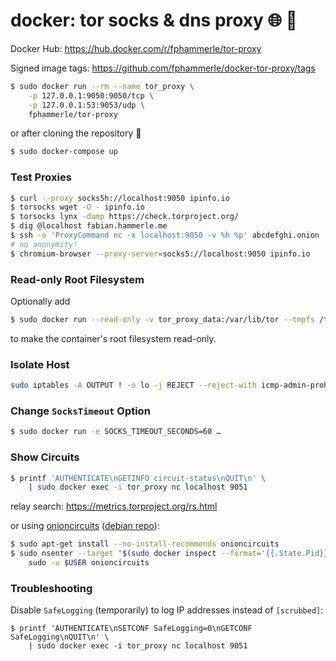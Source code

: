 # docker: tor socks & dns proxy 🌐 🐳

Docker Hub: https://hub.docker.com/r/fphammerle/tor-proxy

Signed image tags: https://github.com/fphammerle/docker-tor-proxy/tags

```sh
$ sudo docker run --rm --name tor_proxy \
    -p 127.0.0.1:9050:9050/tcp \
    -p 127.0.0.1:53:9053/udp \
    fphammerle/tor-proxy
```

or after cloning the repository 🐙
```sh
$ sudo docker-compose up
```

### Test Proxies

```sh
$ curl --proxy socks5h://localhost:9050 ipinfo.io
$ torsocks wget -O - ipinfo.io
$ torsocks lynx -dump https://check.torproject.org/
$ dig @localhost fabian.hammerle.me
$ ssh -o 'ProxyCommand nc -x localhost:9050 -v %h %p' abcdefghi.onion
# no anonymity!
$ chromium-browser --proxy-server=socks5://localhost:9050 ipinfo.io
```

### Read-only Root Filesystem

Optionally add
```sh
$ sudo docker run --read-only -v tor_proxy_data:/var/lib/tor --tmpfs /tmp:rw,size=4k` …
```
to make the container's root filesystem read-only.

### Isolate Host

```sh
sudo iptables -A OUTPUT ! -o lo -j REJECT --reject-with icmp-admin-prohibited
```

### Change `SocksTimeout` Option

```sh
$ sudo docker run -e SOCKS_TIMEOUT_SECONDS=60 …
```

### Show Circuits

```sh
$ printf 'AUTHENTICATE\nGETINFO circuit-status\nQUIT\n' \
    | sudo docker exec -i tor_proxy nc localhost 9051
```
relay search: https://metrics.torproject.org/rs.html

or using [onioncircuits](https://gitlab.tails.boum.org/tails/onioncircuits) ([debian repo](https://salsa.debian.org/pkg-privacy-team/onioncircuits)):
```sh
$ sudo apt-get install --no-install-recommends onioncircuits
$ sudo nsenter --target "$(sudo docker inspect --format='{{.State.Pid}}' tor_proxy)" --net \
    sudo -u $USER onioncircuits
```

### Troubleshooting

Disable `SafeLogging` (temporarily) to log IP addresses instead of `[scrubbed]`:
```
$ printf 'AUTHENTICATE\nSETCONF SafeLogging=0\nGETCONF SafeLogging\nQUIT\n' \
    | sudo docker exec -i tor_proxy nc localhost 9051
```
